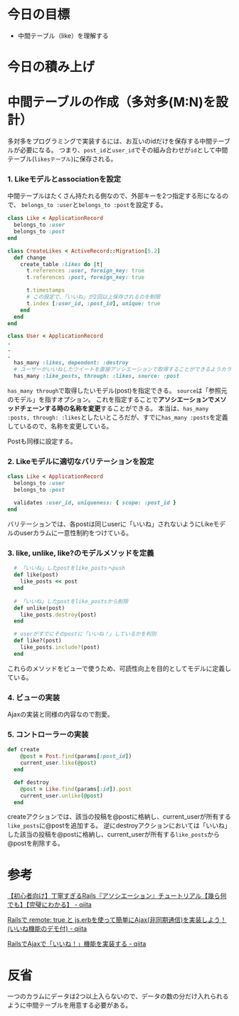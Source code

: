 # 今日の目標

- 中間テーブル（like）を理解する

# 今日の積み上げ

# 中間テーブルの作成（多対多(M:N)を設計）
多対多をプログラミングで実装するには、お互いのidだけを保存する中間テーブルが必要になる。
つまり、`post_id`と`user_id`でその組み合わせが`id`として中間テーブル(`likesテーブル`)に保存される。

### 1.  Likeモデルとassociationを設定
中間テーブルはたくさん持たれる側なので、外部キーを2つ指定する形になるので、
`belongs_to :user`と`belongs_to :post`を設定する。
```ruby
class Like < ApplicationRecord
  belongs_to :user
  belongs_to :post
end
```

```ruby
class CreateLikes < ActiveRecord::Migration[5.2]
  def change
    create_table :likes do |t|
      t.references :user, foreign_key: true
      t.references :post, foreign_key: true

      t.timestamps
      # この設定で、「いいね」が2回以上保存されるのを制限
      t.index [:user_id, :post_id], unique: true
    end
  end
end
```
```ruby
class User < ApplicationRecord
.
.
.
  has_many :likes, dependent: :destroy
  # ユーザーがいいねしたツイートを直接アソシエーションで取得することができるようカラムを設定
  has_many :like_posts, through: :likes, source: :post
```
`has_many through`で取得したいモデル(post)を指定できる。
`source`は「参照元のモデル」を指すオプション。
これを指定することで**アソシエーションでメソッドチェーンする時の名称を変更**することができる。
本当は、`has_many :posts, through: :likes`としたいところだが、すでに`has_many :posts`を定義しているので、名称を変更している。

Postも同様に設定する。

### 2. Likeモデルに適切なバリテーションを設定
```ruby
class Like < ApplicationRecord
  belongs_to :user
  belongs_to :post
  
  validates :user_id, uniqueness: { scope: :post_id }
end
```

バリテーションでは、各postは同じuserに「いいね」されないようにLikeモデルのuserカラムに一意性制約をつけている。

### 3. like, unlike, like?のモデルメソッドを定義
```ruby
  # 「いいね」したpostをlike_postsへpush
  def like(post)
    like_posts << post
  end
  
  # 「いいね」したpostをlike_postsから削除
  def unlike(post)
    like_posts.destroy(post)
  end

  # userがすでにそのpostに「いいね！」しているかを判別
  def like?(post)
    like_posts.include?(post)
  end
```
これらのメソッドをビューで使うため、可読性向上を目的としてモデルに定義している。

### 4. ビューの実装
Ajaxの実装と同様の内容なので割愛。

### 5. コントローラーの実装
```ruby
def create
    @post = Post.find(params[:post_id])
    current_user.like(@post)
  end

  def destroy
    @post = Like.find(params[:id]).post
    current_user.unlike(@post)
  end
```
createアクションでは、該当の投稿を@postに格納し、current_userが所有する`like_posts`に@postを追加する。
逆にdestroyアクションにおいては「いいね」した該当の投稿を@postに格納し、current_userが所有する`like_posts`から@postを削除する。

# 参考

[【初心者向け】丁寧すぎるRails『アソシエーション』チュートリアル【幾ら何でも】【完璧にわかる】 - qiita](https://qiita.com/kazukimatsumoto/items/14bdff681ec5ddac26d1)

[Railsで remote: true と js.erbを使って簡単にAjax(非同期通信)を実装しよう！(いいね機能のデモ付) - qiita](https://qiita.com/motoki0208/items/45211df065e0c037d032)

[RailsでAjaxで「いいね！」機能を実装する - qiita](https://qiita.com/tanutanu/items/b435af08aff706e01f2a)

# 反省

一つのカラムにデータは2つ以上入らないので、データの数の分だけ入れられるように中間テーブルを用意する必要がある。